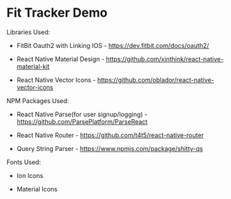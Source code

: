 # Fit Tracker Demo

Libraries Used: 

* FitBit Oauth2 with Linking IOS - https://dev.fitbit.com/docs/oauth2/

* React Native Material Design - https://github.com/xinthink/react-native-material-kit

* React Native Vector Icons - https://github.com/oblador/react-native-vector-icons

NPM Packages Used:

* React Native Parse(for user signup/logging) - https://github.com/ParsePlatform/ParseReact

* React Native Router - https://github.com/t4t5/react-native-router

* Query String Parser - https://www.npmjs.com/package/shitty-qs

Fonts Used:

* Ion Icons

* Material Icons 
